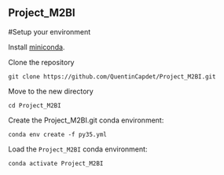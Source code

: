 ## Project_M2BI


#Setup your environment

Install [miniconda](https://docs.conda.io/en/latest/miniconda.html).

Clone the repository

```
git clone https://github.com/QuentinCapdet/Project_M2BI.git
```

Move to the new directory

```
cd Project_M2BI
```

Create the Project_M2BI.git conda environment:

```
conda env create -f py35.yml
```

Load the `Project_M2BI` conda environment:
```
conda activate Project_M2BI
